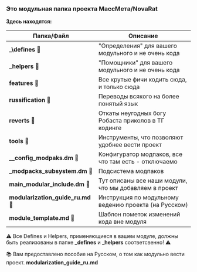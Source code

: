 ### Это модульная папка проекта МассМета/NovaRat

**Здесь находятся:**

| Папка/Файл                         | Описание
| ----------------------------------------- | -------------------------------------------------------|
| **_\defines**                   		 📁 | "Определения" для вашего модульного и не очень кода    |
| **\_helpers**                   		 📁 | "Помощники" для вашего модульного и не очень кода      |
| **features**                    		 📁 | Все крутые фичи кодить сюда, и только сюда             |
| **russification**               	     📁 | Переводы всякого на более понятый язык                 |
| **reverts**                     		 📁 | Откаты неугодных богу Робаста приколов в ТГ кодинге    |
| **tools**                       		 📁 | Инструменты, что позволяют удобнее вести проект        |
| **\_\_config_modpaks.dm**       		 📄 | Конфигуратор модпаков, все что там есть - отключаемо   |
| **\_modpacks_subsystem.dm**     		 📄 | Подсистема модпаков                                    |
| **main_modular_include.dm**     		 📄 | Тут описаны все наши модули, что мы добавляем в проект |
| **modularization_guide_ru.md**  		 📝 | Инструкция по модульному ведению проекта (на Русском)  |
| **module_template.md**          		 📝 | Шаблон пометок изменений кода вне модуля               |

⚠️ Все Defines и Helpers, применяющиеся в вашем модуле, должны быть реализованы в папке **\_defines** и **\_helpers** соответсвенно! ⚠️

📚 Вам предоставлено пособие на Русском, о том как модульно вести проект. **modularization_guide_ru.md**
